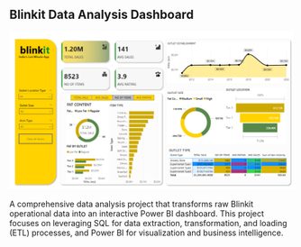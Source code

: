 ## Blinkit Data Analysis Dashboard
<img src = 'Screenshot 2025-07-24 180024.png' />

A comprehensive data analysis project that transforms raw Blinkit operational data into an interactive Power BI dashboard. This project focuses on leveraging SQL for data extraction, transformation, and loading (ETL) processes, and Power BI for visualization and business intelligence.

